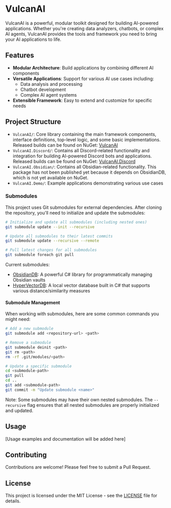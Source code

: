 # VulcanAI

VulcanAI is a powerful, modular toolkit designed for building AI-powered applications. Whether you're creating data analyzers, chatbots, or complex AI agents, VulcanAI provides the tools and framework you need to bring your AI applications to life.

## Features

- **Modular Architecture**: Build applications by combining different AI components
- **Versatile Applications**: Support for various AI use cases including:
  - Data analysis and processing
  - Chatbot development
  - Complex AI agent systems
- **Extensible Framework**: Easy to extend and customize for specific needs


## Project Structure

- `VulcanAI/`: Core library containing the main framework components, interface definitions, top-level logic, and some basic implementations. Released builds can be found on NuGet: [VulcanAI](https://www.nuget.org/packages/VulcanAI/)
- `VulcanAI.Discord/`: Contains all Discord-related functionality and integration for building AI-powered Discord bots and applications. Released builds can be found on NuGet: [VulcanAI.Discord](https://www.nuget.org/packages/VulcanAI.Discord/)
- `VulcanAI.Obsidian/`: Contains all Obsidian-related functionality. This package has not been published yet because it depends on ObsidianDB, which is not yet available on NuGet.
- `VulcanAI.Demo/`: Example applications demonstrating various use cases

### Submodules

This project uses Git submodules for external dependencies. After cloning the repository, you'll need to initialize and update the submodules:

```bash
# Initialize and update all submodules (including nested ones)
git submodule update --init --recursive

# Update all submodules to their latest commits
git submodule update --recursive --remote

# Pull latest changes for all submodules
git submodule foreach git pull
```

Current submodules:
- [ObsidianDB](https://github.com/StevenGann/ObsidianDB): A powerful C# library for programmatically managing Obsidian vaults
- [HyperVectorDB](https://github.com/StevenGann/HyperVectorDB): A local vector database built in C# that supports various distance/similarity measures

#### Submodule Management

When working with submodules, here are some common commands you might need:

```bash
# Add a new submodule
git submodule add <repository-url> <path>

# Remove a submodule
git submodule deinit <path>
git rm <path>
rm -rf .git/modules/<path>

# Update a specific submodule
cd <submodule-path>
git pull
cd ..
git add <submodule-path>
git commit -m "Update submodule <name>"
```

Note: Some submodules may have their own nested submodules. The `--recursive` flag ensures that all nested submodules are properly initialized and updated.

## Usage

[Usage examples and documentation will be added here]

## Contributing

Contributions are welcome! Please feel free to submit a Pull Request.

## License

This project is licensed under the MIT License - see the [LICENSE](LICENSE) file for details.